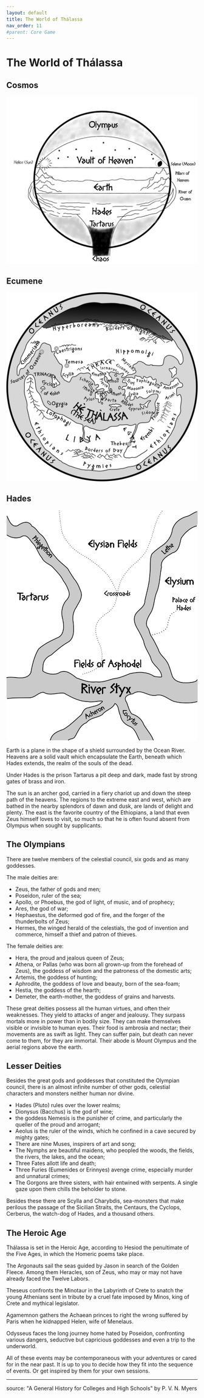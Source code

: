 ```yaml
---
layout: default
title: The World of Thálassa
nav_order: 11
#parent: Core Game
---
```


# The World of Thálassa

## Cosmos
![Cosmos Map](/img/cosmos_map.png)

## Ecumene
![World Map](/img/world_map.png)

## Hades
![Hades Map](/img/hades_map.png)

Earth is a plane in the shape of a shield surrounded by the Ocean River. Heavens are a solid vault which encapsulate the Earth, beneath which Hades extends, the realm of the souls of the dead. 



Under Hades is the prison Tartarus a pit deep and dark, made fast by strong gates of brass and iron.



The sun is an archer god, carried in a fiery chariot up and down the steep path of the heavens. The regions to the extreme east and west, which are bathed in the nearby splendors of dawn and dusk, are lands of delight and plenty. The east is the favorite country of the Ethiopians, a land that even Zeus himself loves to visit, so much so that he is often found absent from Olympus when sought by supplicants.

## The Olympians

There are twelve members of the celestial council, six gods and as many goddesses. 

The male deities are:
- Zeus, the father of gods and men; 
- Poseidon, ruler of the sea; 
- Apollo, or Phoebus, the god of light, of music, and of prophecy; 
- Ares, the god of war; 
- Hephaestus, the deformed god of fire, and the forger of the thunderbolts of Zeus; 
- Hermes, the winged herald of the celestials, the god of invention and commerce, himself a thief and patron of thieves.

The female deities are:
- Hera, the proud and jealous queen of Zeus; 
- Athena, or Pallas (who was born all grown-up from the forehead of Zeus), the goddess of wisdom and the patroness of the domestic arts; 
- Artemis, the goddess of hunting; 
- Aphrodite, the goddess of love and beauty, born of the sea-foam; 
- Hestia, the goddess of the hearth; 
- Demeter, the earth-mother, the goddess of grains and harvests. 

These great deities possess all the human virtues, and often their weaknesses. They yield to attacks of anger and jealousy. They surpass mortals more in power than in bodily size. They can make themselves visible or invisible to human eyes. Their food is ambrosia and nectar; their movements are as swift as light. They can suffer pain, but death can never come to them, for they are immortal. Their abode is Mount Olympus and the aerial regions above the earth.

## Lesser Deities

Besides the great gods and goddesses that constituted the Olympian council, there is an almost infinite number of other gods, celestial characters and monsters neither human nor divine.

- Hades (Pluto) rules over the lower realms; 
- Dionysus (Bacchus) is the god of wine; 
- the goddess Nemesis is the punisher of crime, and particularly the queller of the proud and arrogant; 
- Aeolus is the ruler of the winds, which he confined in a cave secured by mighty gates;
- There are nine Muses, inspirers of art and song;
- The Nymphs are beautiful maidens, who peopled the woods, the fields, the rivers, the lakes, and the ocean;
- Three Fates allott life and death;
- Three Furies (Eumenides or Erinnyes) avenge crime, especially murder and unnatural crimes;
- The Gorgons are three sisters, with hair entwined with serpents. A single gaze upon them chills the beholder to stone. 
  
Besides these there are Scylla and Charybdis, sea-monsters that make perilous the passage of the Sicilian Straits, the Centaurs, the Cyclops, Cerberus, the watch-dog of Hades, and a thousand others.

## The Heroic Age

Thálassa is set in the Heroic Age, according to Hesiod the penultimate of the Five Ages, in which the Homeric poems take place.

The Argonauts sail the seas guided by Jason in search of the Golden Fleece. Among them Heracles, son of Zeus, who may or may not have already faced the Twelve Labors. 

Theseus confronts the Minotaur in the Labyrinth of Crete to snatch the young Athenians sent in tribute by a cruel fate imposed by Minos, king of Crete and mythical legislator.

Agamemnon gathers the Achaean princes to right the wrong suffered by Paris when he kidnapped Helen, wife of Menelaus. 

Odysseus faces the long journey home hated by Poseidon, confronting various dangers, seductive but capricious goddesses and even a trip to the underworld.

All of these events may be contemporaneous with your adventures or cared for in the near past. It is up to you to decide how they fit into the sequence of events. Or get inspired by them for your own sessions.

---
source: "A General History for Colleges and High Schools" by P. V. N. Myers 